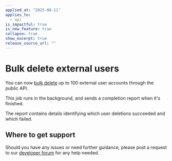 ```yaml
---
applied_at: "2025-08-11"
applies_to:
  - api
is_impactful: true
is_new_feature: true
collapse: true
show_excerpt: true
release_source_url: ""
---
```

# Bulk delete external users

You can now [bulk delete][1] up to 100 external user accounts through the public API.

This job runs in the background, and sends a completion report when it's finished.

<!-- more -->

<!--alex ignore -->
The report contains details identifying which user deletions succeeded and which failed.
<!--alex enable -->

## Where to get support

Should you have any issues or need further guidance, please post a request to our [developer forum][2] for any help needed.

[1]: g://users/bulk-delete-external-users
[2]: https://community.box.com/
